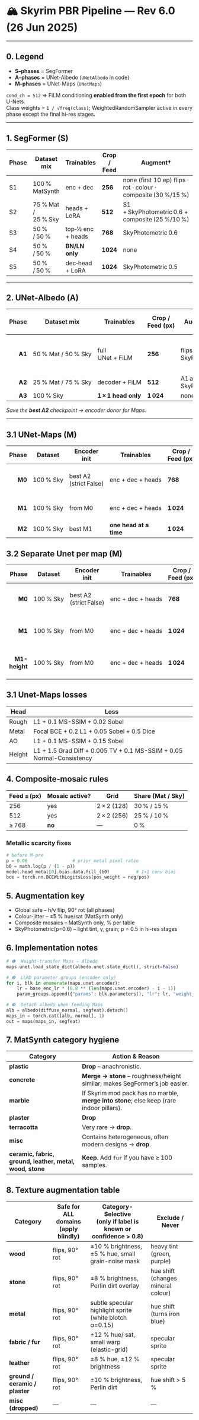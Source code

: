 # 🏔️ Skyrim PBR Pipeline — Rev 6.0 (26 Jun 2025)

---

## 0. Legend

-   **S–phases** = SegFormer
-   **A–phases** = UNet-Albedo (`UNetAlbedo` in code)
-   **M–phases** = UNet-Maps (`UNetMaps`)

`cond_ch = 512` ⇒ FiLM conditioning **enabled from the first epoch** for both U-Nets.  
Class weights = `1 / √freq(class)`; WeightedRandomSampler active in every phase except the final hi-res stages.

---

## 1. SegFormer (S)

| Phase | Dataset mix         | Trainables        | **Crop / Feed** | Augment†                                                        | Epochs | Opt & LR        | Scheduler         | Loss                       |
| ----- | ------------------- | ----------------- | --------------- | --------------------------------------------------------------- | ------ | --------------- | ----------------- | -------------------------- |
| S1    | 100 % MatSynth      | enc + dec         | **256**         | none (first 10 ep) flips · rot · colour · composite (30 %/15 %) | 55     | AdamW 1e‑4→1e‑5 | OneCycle          | CE (+√freq)                |
| S2    | 75 % Mat / 25 % Sky | heads + LoRA      | **512**         | S1 + SkyPhotometric 0.6 + composite (25 %/10 %)                 | 10     | AdamW 1e‑5      | cosine‑10, η=2e‑6 | CE + masked‑CE (Sky p>0.8) |
| S3    | 50 % / 50 %         | top‑½ enc + heads | **768**         | SkyPhotometric 0.6                                              | 10     | AdamW 5e‑6      | cosine‑12         | same                       |
| S4    | 50 % / 50 %         | **BN/LN only**    | **1024**        | none                                                            | 2      | AdamW 3e‑6      | cosine‑restart    | CE                         |
| S5    | 50 % / 50 %         | dec‑head + LoRA   | **1024**        | SkyPhotometric 0.5                                              | 8      | AdamW 1e‑6      | cosine‑8          | CE                         |

---

## 2. UNet‑Albedo (A)

|  Phase | Dataset mix         | Trainables          | **Crop / Feed (px)** | Augment†                  | Epochs | Optimiser & LR (per‑group)                            | Scheduler                           | Loss                       |
| -----: | ------------------- | ------------------- | -------------------- | ------------------------- | -----: | ----------------------------------------------------- | ----------------------------------- | -------------------------- |
| **A1** | 50 % Mat / 50 % Sky | full UNet + FiLM    | **256**              | flips · rot, SkyPhoto 0.6 |     45 | AdamW — enc 2e‑4 · dec 2e‑4 · FiLM 3e‑4 · head 2.5e‑4 | OneCycle (pct 0.2, cos, final 1e‑5) | L1 + 0.1 SSIM + 0.08 LPIPS |
| **A2** | 25 % Mat / 75 % Sky | decoder + FiLM      | **512**              | A1 aug + SkyPhoto 0.6     |     14 | AdamW 1e‑5                                            | cosine‑14                           | same                       |
| **A3** | 100 % Sky           | **1 × 1 head only** | **1 024**            | none                      |      5 | Adam 5e‑7                                             | Exp 0.9                             | same                       |

_Save the **best A2** checkpoint → encoder donor for Maps._

---

## 3.1 UNet‑Maps (M)

|  Phase | Dataset   | Encoder init           | Trainables             | **Crop / Feed (px)** | Epochs | Optimiser & LR                                | Scheduler | Core losses          |
| -----: | --------- | ---------------------- | ---------------------- | -------------------- | -----: | --------------------------------------------- | --------- | -------------------- |
| **M0** | 100 % Sky | best A2 (strict False) | enc + dec + heads      | **768**              |      6 | AdamW: enc 2e‑5 (LLRD 0.8^d) · dec/heads 1e‑4 | cosine‑6  | See table            |
| **M1** | 100 % Sky | from M0                | enc + dec + heads      | **1 024**            |      8 | AdamW: enc 1e‑5 · dec/heads 5e‑5              | cosine‑8  | same                 |
| **M2** | 100 % Sky | best M1                | **one head at a time** | **1 024**            |    5–7 | Adam 1e‑6                                     | Exp 0.9   | same (detach Albedo) |

## 3.2 Separate Unet per map (M)

|         Phase | Dataset   | Encoder init           | Trainables        | **Crop / Feed (px)** | Epochs | Optimiser & LR                                | Scheduler              | Core losses |
| ------------: | --------- | ---------------------- | ----------------- | -------------------- | -----: | --------------------------------------------- | ---------------------- | ----------- |
|        **M0** | 100 % Sky | best A2 (strict False) | enc + dec + heads | **768**              |      6 | AdamW: enc 5e‑5 (LLRD 0.8^d) · dec/heads 2e‑4 | cosine‑6,eta_min=5e-6  | See table   |
|        **M1** | 100 % Sky | from M0                | enc + dec + heads | **1 024**            |     12 | AdamW: enc 8e‑6 (LLRD) · dec/heads 3e‑5       | cosine‑12,eta_min=1e-6 | same        |
| **M1-height** | 100 % Sky | from M0                | enc + dec + heads | **1 024**            |     16 | AdamW: enc 8e‑6 (LLRD) · dec/heads 3e‑5       | cosine‑16,eta_min=5e-7 | same        |

## 3.1 Unet-Maps losses

| Head   | Loss                                                                  |
| ------ | --------------------------------------------------------------------- |
| Rough  | L1 + 0.1 MS-SSIM + 0.02 Sobel                                         |
| Metal  | Focal BCE + 0.2 L1 + 0.05 Sobel + 0.5 Dice                            |
| AO     | L1 + 0.1 MS-SSIM + 0.15 Sobel                                         |
| Height | L1 + 1.5 Grad Diff + 0.005 TV + 0.1 MS-SSIM + 0.05 Normal-Consistency |

## 4. Composite‑mosaic rules

| Feed ≤ (px) | Mosaic active? | Grid        | Share (Mat / Sky) |
| ----------- | -------------- | ----------- | ----------------- |
| 256         | yes            | 2 × 2 (128) | 30 % / 15 %       |
| 512         | yes            | 2 × 2 (256) | 25 % / 10 %       |
| ≥ 768       | **no**         | —           | 0 %               |

### Metallic scarcity fixes

```python
# before M-pre
p = 0.06                 # prior metal pixel ratio
b0 = math.log(p / (1 - p))
model.head_metal[0].bias.data.fill_(b0)          # 1×1 conv bias
bce = torch.nn.BCEWithLogitsLoss(pos_weight = neg/pos)
```

## 5. Augmentation key

-   Global safe – h/v flip, 90° rot (all phases)
-   Colour-jitter – ±5 % hue/sat (MatSynth only)
-   Composite mosaics – MatSynth only, % per table
-   SkyPhotometric(p=0.6) – light tint, γ, grain; p = 0.5 in hi-res stages

## 6. Implementation notes

```python
# ❶  Weight-transfer Maps ⇐ Albedo
maps.unet.load_state_dict(albedo.unet.state_dict(), strict=False)

# ❷  LLRD parameter groups (encoder only)
for i, blk in enumerate(maps.unet.encoder):
    lr = base_enc_lr * (0.8 ** (len(maps.unet.encoder) - i - 1))
    param_groups.append({"params": blk.parameters(), "lr": lr, "weight_decay": 1e-2})

# ❸  Detach albedo when feeding Maps
alb = albedo(diffuse_normal, segfeat).detach()
maps_in = torch.cat([alb, normal], 1)
out = maps(maps_in, segfeat)

```

## 7. MatSynth category hygiene

| Category                                                 | Action & Reason                                                                          |
| -------------------------------------------------------- | ---------------------------------------------------------------------------------------- |
| **plastic**                                              | **Drop** – anachronistic.                                                                |
| **concrete**                                             | **Merge → stone** – roughness/height similar; makes SegFormer’s job easier.              |
| **marble**                                               | If Skyrim mod pack has no marble, **merge into stone**; else keep (rare indoor pillars). |
| **plaster**                                              | **Drop**                                                                                 |
| **terracotta**                                           | Very rare → **drop**.                                                                    |
| **misc**                                                 | Contains heterogeneous, often modern designs → **drop**.                                 |
| **ceramic, fabric, ground, leather, metal, wood, stone** | **Keep**. Add `fur` if you have ≥ 100 samples.                                           |

## 8. Texture augmentation table

| Category                       | **Safe for ALL domains**<br>(apply blindly) | **Category-Selective**<br>(only if label is known or confidence > 0.8) | **Exclude / Never**                |
| ------------------------------ | ------------------------------------------- | ---------------------------------------------------------------------- | ---------------------------------- |
| **wood**                       | flips, 90° rot                              | ±10 % brightness, ±5 % hue, small grain-noise mask                     | heavy tint (green, purple)         |
| **stone**                      | flips, 90° rot                              | ±8 % brightness, Perlin dirt overlay                                   | hue shift (changes mineral colour) |
| **metal**                      | flips, 90° rot                              | subtle specular highlight sprite (white blotch α=0.15)                 | hue shift (turns iron blue)        |
| **fabric / fur**               | flips, 90° rot                              | ±12 % hue/ sat, small warp (elastic-grid)                              | specular sprite                    |
| **leather**                    | flips, 90° rot                              | ±8 % hue, ±12 % brightness                                             | specular sprite                    |
| **ground / ceramic / plaster** | flips, 90° rot                              | ±10 % brightness, Perlin dirt                                          | hue shift > 5 %                    |
| **misc (dropped)**             | —                                           | —                                                                      | —                                  |

